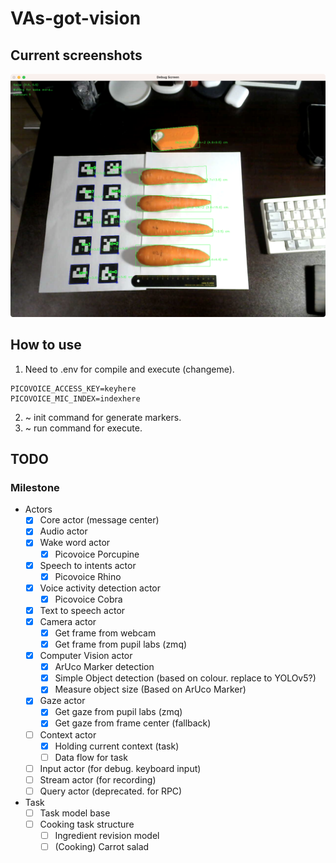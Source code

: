 # VAs-got-vision

## Current screenshots
![](resources/images/rev.1.beta-2023-10-20.png)

## How to use
1. Need to .env for compile and execute (changeme).
```
PICOVOICE_ACCESS_KEY=keyhere
PICOVOICE_MIC_INDEX=indexhere
```

2. ~ init command for generate markers.
3. ~ run command for execute.

## TODO

### Milestone
* Actors
  * [X] Core actor (message center)
  * [X] Audio actor
  * [X] Wake word actor
    * [X] Picovoice Porcupine
  * [X] Speech to intents actor
    * [X] Picovoice Rhino
  * [X] Voice activity detection actor
    * [X] Picovoice Cobra
  * [X] Text to speech actor
  * [X] Camera actor
    * [X] Get frame from webcam
    * [X] Get frame from pupil labs (zmq)
  * [X] Computer Vision actor
    * [X] ArUco Marker detection
    * [X] Simple Object detection (based on colour. replace to YOLOv5?)
    * [X] Measure object size (Based on ArUco Marker)
  * [X] Gaze actor
    * [X] Get gaze from pupil labs (zmq)
    * [X] Get gaze from frame center (fallback)
  * [ ] Context actor
    * [X] Holding current context (task)
    * [ ] Data flow for task
  * [ ] Input actor (for debug. keyboard input)
  * [ ] Stream actor (for recording)
  * [ ] Query actor (deprecated. for RPC)
* Task
  * [ ] Task model base
  * [ ] Cooking task structure
    * [ ] Ingredient revision model
    * [ ] (Cooking) Carrot salad

